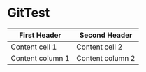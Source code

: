 # GitTest
First Header | Second Header
------------ | -------------
Content cell 1 | Content cell 2
Content column 1 | Content column 2
